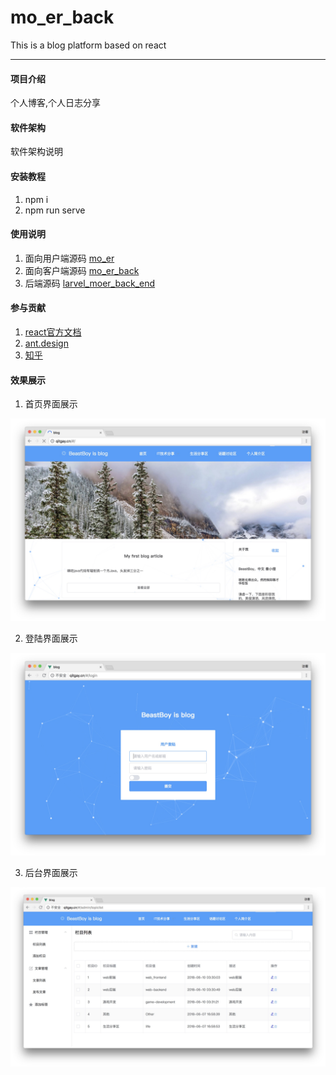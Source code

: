 # mo_er_back
This is a blog platform based on react 

***

#### 项目介绍
个人博客,个人日志分享 

#### 软件架构
软件架构说明


#### 安装教程

1. npm i
2. npm run serve

#### 使用说明

1. 面向用户端源码 <a href="https://github.com/qit0510/mo_er">mo_er</a>
2. 面向客户端源码 <a href="https://github.com/qit0510/mo_er_back">mo_er_back</a>
3. 后端源码 <a href="https://github.com/qit0510/larvel_moer_back_end">larvel_moer_back_end</a>

#### 参与贡献

1. <a href="https://www.reactjs.org/">react官方文档</a>
2. <a href="https://ant.design/components/menu-cn/">ant.design</a>
3. <a href="https://www.zhihu.com/signup?next=%2F">知乎</a>


#### 效果展示

1. 首页界面展示

![首页界面展示](https://github.com/qit0510/Blog/blob/master/screenShot/3.jpg?raw=true)

2. 登陆界面展示

![登陆界面展示](https://github.com/qit0510/Blog/blob/master/screenShot/1.jpg?raw=true)

3. 后台界面展示

![后台界面展示](https://github.com/qit0510/Blog/blob/master/screenShot/2.jpg?raw=true)




